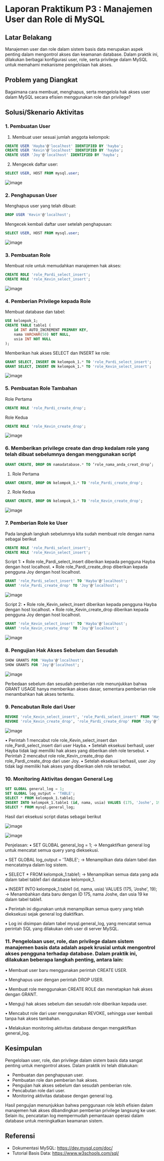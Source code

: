 # Laporan Praktikum P3 : Manajemen User dan Role di MySQL

## Latar Belakang
Manajemen user dan role dalam sistem basis data merupakan aspek penting dalam mengontrol akses dan keamanan database. Dalam praktik ini, dilakukan berbagai konfigurasi user, role, serta privilege dalam MySQL untuk memahami mekanisme pengelolaan hak akses.

## Problem yang Diangkat
Bagaimana cara membuat, menghapus, serta mengelola hak akses user dalam MySQL secara efisien menggunakan role dan privilege?

## Solusi/Skenario Aktivitas
### 1. Pembuatan User
1. Membuat user sesuai jumlah anggota kelompok:
```sql
CREATE USER 'Hayba'@'localhost' IDENTIFIED BY 'hayba';
CREATE USER 'Kevin'@'localhost' IDENTIFIED BY 'hayba';
CREATE USER 'Joy'@'localhost' IDENTIFIED BY 'hayba';
```
2. Mengecek daftar user:
```sql
SELECT USER, HOST FROM mysql.user;
```
![image](https://github.com/user-attachments/assets/ad51e92e-932c-48da-bb66-9fa10cfaf944)

### 2. Penghapusan User
Menghapus user yang telah dibuat:
```sql
DROP USER 'Kevin'@'localhost';
```
Mengecek kembali daftar user setelah penghapusan:
```sql
SELECT USER, HOST FROM mysql.user;
```
![image](https://github.com/user-attachments/assets/3ffcaff6-07cb-4203-945b-5a6ec99e223f)

### 3. Pembuatan Role
Membuat role untuk memudahkan manajemen hak akses:
```sql
CREATE ROLE 'role_Pardi_select_insert';
CREATE ROLE 'role_Kevin_select_insert';
```
![image](https://github.com/user-attachments/assets/fa650925-cb3c-415e-a9bf-eac42f3d2a64)

### 4. Pemberian Privilege kepada Role
Membuat database dan tabel:
```sql
USE kelompok_1;
CREATE TABLE table1 (
    id INT AUTO_INCREMENT PRIMARY KEY,
    nama VARCHAR(50) NOT NULL,
    usia INT NOT NULL
);
```
Memberikan hak akses SELECT dan INSERT ke role:
```sql
GRANT SELECT, INSERT ON kelompok_1.* TO 'role_Pardi_select_insert';
GRANT SELECT, INSERT ON kelompok_1.* TO 'role_Kevin_select_insert';
```
![image](https://github.com/user-attachments/assets/6f717326-6147-4bd1-b279-dbfe16b5a3e5)

### 5. Pembuatan Role Tambahan
Role Pertama
```sql
CREATE ROLE 'role_Pardi_create_drop';
```
Role Kedua
```sql
CREATE ROLE 'role_Kevin_create_drop';
```
![image](https://github.com/user-attachments/assets/c55eff7b-cbee-44a3-bfa2-8069176d8685)

### 6. Memberikan privilege create dan drop kedalam role yang telah dibuat sebelumnya dengan menggunakan script
```sql
GRANT CREATE, DROP ON namadatabase.* TO ‘role_nama_anda_creat_drop’;
```
1. Role Pertama
```sql
GRANT CREATE, DROP ON kelompok_1.* TO 'role_Pardi_create_drop';
```
2. Role Kedua
```sql
GRANT CREATE, DROP ON kelompok_1.* TO 'role_Kevin_create_drop';
```
![image](https://github.com/user-attachments/assets/e4f5d371-5a38-4ad3-afaa-8e26622ddd5e)

### 7. Pemberian Role ke User
Pada langkah langkah sebelumnya kita sudah membuat role dengan nama sebagai berikut
```sql
CREATE ROLE 'role_Pardi_select_insert';
CREATE ROLE 'role_Kevin_select_insert';
```
Script 1:
  •	Role role_Pardi_select_insert diberikan kepada pengguna Hayba dengan host localhost.
  •	Role role_Pardi_create_drop diberikan kepada pengguna Joy dengan host localhost.
```sql
GRANT 'role_Pardi_select_insert' TO 'Hayba'@'localhost';
GRANT 'role_Pardi_create_drop' TO 'Joy'@'localhost';
```

![image](https://github.com/user-attachments/assets/361fc979-3811-4c94-ad1e-81bc3677fc25)

Script 2:
  •	Role role_Kevin_select_insert diberikan kepada pengguna Hayba dengan host localhost.
  •	Role role_Kevin_create_drop diberikan kepada pengguna Joy dengan host localhost.
```sql
GRANT 'role_Kevin_select_insert' TO 'Hayba'@'localhost';
GRANT 'role_Kevin_create_drop' TO 'Joy'@'localhost';
```

![image](https://github.com/user-attachments/assets/25e81124-9181-477c-919d-fd6f2e071190)

### 8. Pengujian Hak Akses Sebelum dan Sesudah
```sql
SHOW GRANTS FOR 'Hayba'@'localhost';
SHOW GRANTS FOR 'Joy'@'localhost';
```
![image](https://github.com/user-attachments/assets/c3553ef0-2875-4166-b098-89b23c9afb26)

Perbedaan sebelum dan sesudah pemberian role menunjukkan bahwa GRANT USAGE hanya memberikan akses dasar, sementara pemberian role menambahkan hak akses tertentu.

### 9. Pencabutan Role dari User
```sql
REVOKE 'role_Kevin_select_insert', 'role_Pardi_select_insert' FROM 'Hayba'@'localhost';
REVOKE 'role_Kevin_create_drop', 'role_Pardi_create_drop' FROM 'Joy'@'localhost';
```
![image](https://github.com/user-attachments/assets/0e2c3ae9-05d9-47f5-9211-7d012e278eed)

  •	Perintah 1 mencabut role role_Kevin_select_insert dan role_Pardi_select_insert dari user Hayba.
  •	Setelah eksekusi berhasil, user Hayba tidak lagi memiliki hak akses yang diberikan oleh role tersebut.
  •	Perintah 2 mencabut role role_Kevin_create_drop dan role_Pardi_create_drop dari user Joy.
  •	Setelah eksekusi berhasil, user Joy tidak lagi memiliki hak akses yang diberikan oleh role tersebut.


### 10. Monitoring Aktivitas dengan General Log
```sql
SET GLOBAL general_log = 1;
SET GLOBAL log_output = 'TABLE';
SELECT * FROM kelompok_1.table1;
INSERT INTO kelompok_1.table1 (id, nama, usia) VALUES (175, 'Joshe', 19);
SELECT * FROM mysql.general_log;
```
  
Hasil dari eksekusi script diatas sebagai berikut

  ![image](https://github.com/user-attachments/assets/36b7984e-7f9c-4b4c-aee6-d12c6fbec135)

  ![image](https://github.com/user-attachments/assets/49c237a8-fc18-4675-b14e-1ac315c60f4a)

Penjelasan:
  •	SET GLOBAL general_log = 1; →  Mengaktifkan general log untuk mencatat semua query yang dieksekusi.
  
  •	SET GLOBAL log_output = 'TABLE'; → Menampilkan data dalam tabel dan mencatatnya dalam log sistem.
  
  •	SELECT * FROM kelompok_1.table1; → Menampilkan semua data yang ada dalam tabel table1 dari database kelompok_1.
  
  •	INSERT INTO kelompok_1.table1 (id, nama, usia) VALUES (175, 'Joshe', 19); → Menambahkan data baru dengan ID 175, nama Joshe, dan usia 19 ke dalam tabel table1.
  
  •	Perintah ini digunakan untuk menampilkan semua query yang telah dieksekusi sejak general log diaktifkan.
  
  •	Log ini disimpan dalam tabel mysql.general_log, yang mencatat semua perintah SQL yang dilakukan oleh user di server MySQL.

### 11.	Pengelolaan user, role, dan privilege dalam sistem manajemen basis data adalah aspek krusial untuk mengontrol akses pengguna terhadap database. Dalam praktik ini, dilakukan beberapa langkah penting, antara lain:
  •	Membuat user baru menggunakan perintah CREATE USER.
  
  •	Menghapus user dengan perintah DROP USER.
  
  •	Membuat role menggunakan CREATE ROLE dan menetapkan hak akses dengan GRANT.
  
  •	Menguji hak akses sebelum dan sesudah role diberikan kepada user.
  
  •	Mencabut role dari user menggunakan REVOKE, sehingga user kembali tanpa hak akses tambahan.
  
  •	Melakukan monitoring aktivitas database dengan mengaktifkan general_log.


## Kesimpulan
Pengelolaan user, role, dan privilege dalam sistem basis data sangat penting untuk mengontrol akses. Dalam praktik ini telah dilakukan:
- Pembuatan dan penghapusan user.
- Pembuatan role dan pemberian hak akses.
- Pengujian hak akses sebelum dan sesudah pemberian role.
- Pencabutan role dari user.
- Monitoring aktivitas database dengan general log.

Hasil pengujian menunjukkan bahwa penggunaan role lebih efisien dalam manajemen hak akses dibandingkan pemberian privilege langsung ke user. Selain itu, pencatatan log mempermudah pemantauan operasi dalam database untuk meningkatkan keamanan sistem.

## Referensi
- Dokumentasi MySQL: https://dev.mysql.com/doc/
- Tutorial Basis Data: https://www.w3schools.com/sql/


